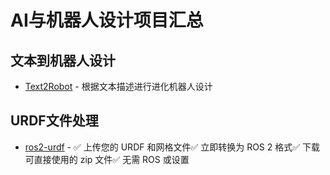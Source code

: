 # AI与机器人设计项目汇总

## 文本到机器人设计

- [Text2Robot](http://www.generalroboticslab.com/blogs/blog/2024-06-28-text2robot/index.html) - 根据文本描述进行进化机器人设计

## URDF文件处理

- [ros2-urdf](https://ros2-urdf-web-converter.onrender.com/) - ✅ 上传您的 URDF 和网格文件✅ 立即转换为 ROS 2 格式✅ 下载可直接使用的 zip 文件✅ 无需 ROS 或设置
